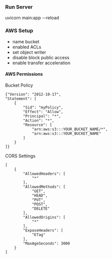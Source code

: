 

### Run Server
uvicorn main:app --reload



### AWS Setup
- name bucket
- enabled ACLs
- set object writer
- disable block public access
- enable transfer acceleration


#### AWS Permissions

Bucket Policy
```
{"Version": "2012-10-17",
"Statement": [
    {
        "Sid": "myPolicy",
        "Effect": "Allow",
        "Principal": "*",
        "Action": "*",
        "Resource": [
            "arn:aws:s3:::YOUR_BUCKET_NAME/*",
            "arn:aws:s3:::YOUR_BUCKET_NAME"
        ]
    }
]}

```


CORS Settings
```
[
    {
        "AllowedHeaders": [
            "*"
        ],
        "AllowedMethods": [
            "GET",
            "HEAD",
            "PUT",
            "POST",
            "DELETE"
        ],
        "AllowedOrigins": [
            "*"
        ],
        "ExposeHeaders": [
            "ETag"
        ],
        "MaxAgeSeconds": 3000
    }
]
```